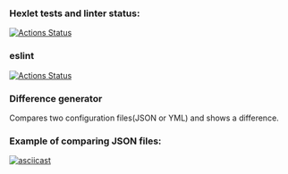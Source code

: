 ### Hexlet tests and linter status:
[![Actions Status](https://github.com/karmeowwoof/frontend-project-lvl2/workflows/hexlet-check/badge.svg)](https://github.com/karmeowwoof/frontend-project-lvl2/actions)
### eslint 
[![Actions Status](https://github.com/karmeowwoof/frontend-project-lvl2/workflows/lint/badge.svg)](https://github.com/karmeowwoof/frontend-project-lvl2/actions)

### Difference generator


Compares two configuration files(JSON or YML) and shows a difference.

### Example of comparing JSON files:
[![asciicast](https://asciinema.org/a/b8GVyw7VpjwFyt0BwwWdwFiye.svg)](https://asciinema.org/a/b8GVyw7VpjwFyt0BwwWdwFiye)